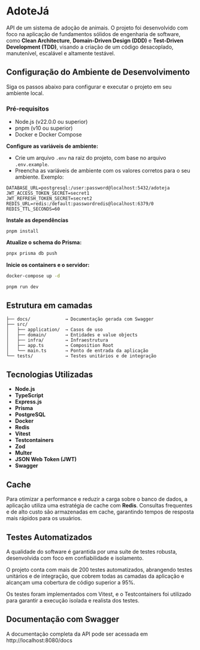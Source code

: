# AdoteJá

API de um sistema de adoção de animais. O projeto foi desenvolvido com foco na aplicação de fundamentos sólidos de engenharia de software, como **Clean Architecture**, **Domain-Driven Design (DDD)** e **Test-Driven Development (TDD)**, visando a criação de um código desacoplado, manutenível, escalável e altamente testável.

## Configuração do Ambiente de Desenvolvimento

Siga os passos abaixo para configurar e executar o projeto em seu ambiente local.

### Pré-requisitos

- Node.js (v22.0.0 ou superior)
- pnpm (v10 ou superior)
- Docker e Docker Compose

**Configure as variáveis de ambiente:**

- Crie um arquivo `.env` na raiz do projeto, com base no arquivo `.env.example`.
- Preencha as variáveis de ambiente com os valores corretos para o seu ambiente. Exemplo:

```
DATABASE_URL=postgresql:/user:password@localhost:5432/adoteja
JWT_ACCESS_TOKEN_SECRET=secret1
JWT_REFRESH_TOKEN_SECRET=secret2
REDIS_URL=redis:/default:passwordredis@localhost:6379/0
REDIS_TTL_SECONDS=60
```

**Instale as dependências**

```
pnpm install
```

**Atualize o schema do Prisma:**

```bash
pnpx prisma db push
```

**Inicie os containers e o servidor:**

```bash
docker-compose up -d

pnpm run dev
```

## Estrutura em camadas

```
├── docs/             → Documentação gerada com Swagger
├── src/
│   ├── application/  → Casos de uso
│   ├── domain/       → Entidades e value objects
│   ├── infra/        → Infraestrutura
│   ├── app.ts        → Composition Root
│   └── main.ts       → Ponto de entrada da aplicação
└── tests/            → Testes unitários e de integração
```

## Tecnologias Utilizadas

- **Node.js**
- **TypeScript**
- **Express.js**
- **Prisma**
- **PostgreSQL**
- **Docker**
- **Redis**
- **Vitest**
- **Testcontainers**
- **Zod**
- **Multer**
- **JSON Web Token (JWT)**
- **Swagger**

## Cache

Para otimizar a performance e reduzir a carga sobre o banco de dados, a aplicação utiliza uma estratégia de cache com **Redis**. Consultas frequentes e de alto custo são armazenadas em cache, garantindo tempos de resposta mais rápidos para os usuários.

## Testes Automatizados

A qualidade do software é garantida por uma suíte de testes robusta, desenvolvida com foco em confiabilidade e isolamento.

O projeto conta com mais de 200 testes automatizados, abrangendo testes unitários e de integração, que cobrem todas as camadas da aplicação e alcançam uma cobertura de código superior a 95%.

Os testes foram implementados com Vitest, e o Testcontainers foi utilizado para garantir a execução isolada e realista dos testes.

## Documentação com Swagger

A documentação completa da API pode ser acessada em http://localhost:8080/docs
